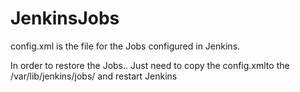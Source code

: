 # JenkinsJobs

config.xml is the file for the Jobs configured in Jenkins.

In order to restore the Jobs.. Just need to copy the config.xmlto the /var/lib/jenkins/jobs/<jobname> and restart Jenkins



